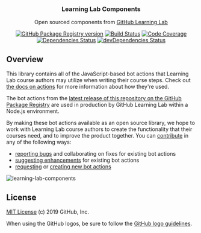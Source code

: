 <h3 align="center">Learning Lab Components</h3>
<p align="center">Open sourced components from <a href="https://lab.github.com/">GitHub Learning Lab</a></p>
<p align="center">
  <a href="https://github.com/github/learning-lab-components/packages/11396"><img src="https://img.shields.io/github/release/github/learning-lab-components.svg?label=GPR&logo=github" alt="GitHub Package Registry version" /></a>
  <a href="https://github.com/github/learning-lab-components/actions"><img src="https://action-badges.now.sh/github/learning-lab-components" alt="Build Status" /></a>
  <a href="https://codecov.io/gh/github/learning-lab-components"><img src="https://img.shields.io/codecov/c/gh/github/learning-lab-components.svg?label=codecov&logo=codecov&logoColor=FFFFFF" alt="Code Coverage" /></a>
  <a href="https://david-dm.org/github/learning-lab-components"><img src="https://img.shields.io/david/github/learning-lab-components.svg" alt="Dependencies Status" /></a>
  <a href="https://david-dm.org/github/learning-lab-components?type=dev"><img src="https://img.shields.io/david/dev/github/learning-lab-components.svg?label=devDependencies" alt="devDependencies Status" /></a>
</p>

## Overview

This library contains all of the JavaScript-based bot actions that Learning Lab course authors may utilize when writing their course steps. Check out [the docs on actions](https://lab.github.com/docs/using-actions) for more information about how they're used.

The bot actions from the [latest release of this repository on the GitHub Package Registry](https://github.com/github/learning-lab-components/packages) are used in production by GitHub Learning Lab within a Node.js environment.

By making these bot actions available as an open source library, we hope to work with Learning Lab course authors to create the functionality that their courses need, and to improve the product together. You can [contribute](.github/CONTRIBUTING.md) in any of the following ways:
 - [reporting bugs](issues/new?labels=bug&template=bug_report.md) and collaborating on fixes for existing bot actions
 - [suggesting enhancements](issues/new?labels=enhancement&template=feature_request.md) for existing bot actions
 - [requesting](issues/new?labels=enhancement&template=feature_request.md) or [creating new bot actions](actions/README.md#adding-a-new-action)

![learning-lab-components](https://user-images.githubusercontent.com/417751/61059163-2f0cea00-a3be-11e9-8e70-c87d9ba54f92.png)

## License

[MIT License](LICENSE.md) (c) 2019 GitHub, Inc.

When using the GitHub logos, be sure to follow the [GitHub logo guidelines](https://github.com/logos).
